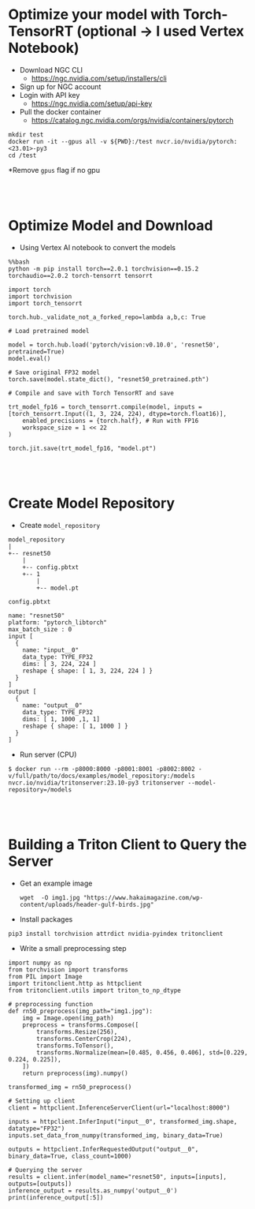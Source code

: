 # Optimize your model with Torch-TensorRT (optional → I used Vertex Notebook)

- Download NGC CLI
    - https://ngc.nvidia.com/setup/installers/cli
- Sign up for NGC account
- Login with API key
    - https://ngc.nvidia.com/setup/api-key
- Pull the docker container
    - https://catalog.ngc.nvidia.com/orgs/nvidia/containers/pytorch

```
mkdir test
docker run -it --gpus all -v ${PWD}:/test nvcr.io/nvidia/pytorch:<23.01>-py3
cd /test
```

*Remove `gpus` flag if no gpu

<br/><br/>
# Optimize Model and Download

- Using Vertex AI notebook to convert the models

```
%%bash
python -m pip install torch==2.0.1 torchvision==0.15.2 torchaudio==2.0.2 torch-tensorrt tensorrt
```

```
import torch
import torchvision
import torch_tensorrt

torch.hub._validate_not_a_forked_repo=lambda a,b,c: True
```

```
# Load pretrained model

model = torch.hub.load('pytorch/vision:v0.10.0', 'resnet50', pretrained=True)
model.eval()
```

```
# Save original FP32 model
torch.save(model.state_dict(), "resnet50_pretrained.pth")
```

```
# Compile and save with Torch TensorRT and save

trt_model_fp16 = torch_tensorrt.compile(model, inputs = [torch_tensorrt.Input((1, 3, 224, 224), dtype=torch.float16)],
    enabled_precisions = {torch.half}, # Run with FP16
    workspace_size = 1 << 22
)

torch.jit.save(trt_model_fp16, "model.pt")
```
<br/><br/>

# Create Model Repository


- Create `model_repository`

```
model_repository
|
+-- resnet50
    |
    +-- config.pbtxt
    +-- 1
        |
        +-- model.pt
```

`config.pbtxt`

```
name: "resnet50"
platform: "pytorch_libtorch"
max_batch_size : 0
input [
  {
    name: "input__0"
    data_type: TYPE_FP32
    dims: [ 3, 224, 224 ]
    reshape { shape: [ 1, 3, 224, 224 ] }
  }
]
output [
  {
    name: "output__0"
    data_type: TYPE_FP32
    dims: [ 1, 1000 ,1, 1]
    reshape { shape: [ 1, 1000 ] }
  }
]
```

- Run server (CPU)

```
$ docker run --rm -p8000:8000 -p8001:8001 -p8002:8002 -v/full/path/to/docs/examples/model_repository:/models nvcr.io/nvidia/tritonserver:23.10-py3 tritonserver --model-repository=/models
```
<br/><br/>
# Building a Triton Client to Query the Server

- Get an example image
    
    ```
    wget  -O img1.jpg "https://www.hakaimagazine.com/wp-content/uploads/header-gulf-birds.jpg"
    ```
    
- Install packages

```
pip3 install torchvision attrdict nvidia-pyindex tritonclient
```

- Write a small preprocessing step

```
import numpy as np
from torchvision import transforms
from PIL import Image
import tritonclient.http as httpclient
from tritonclient.utils import triton_to_np_dtype

# preprocessing function
def rn50_preprocess(img_path="img1.jpg"):
    img = Image.open(img_path)
    preprocess = transforms.Compose([
        transforms.Resize(256),
        transforms.CenterCrop(224),
        transforms.ToTensor(),
        transforms.Normalize(mean=[0.485, 0.456, 0.406], std=[0.229, 0.224, 0.225]),
    ])
    return preprocess(img).numpy()

transformed_img = rn50_preprocess()
```

```
# Setting up client
client = httpclient.InferenceServerClient(url="localhost:8000")
```

```
inputs = httpclient.InferInput("input__0", transformed_img.shape, datatype="FP32")
inputs.set_data_from_numpy(transformed_img, binary_data=True)

outputs = httpclient.InferRequestedOutput("output__0", binary_data=True, class_count=1000)
```

```
# Querying the server
results = client.infer(model_name="resnet50", inputs=[inputs], outputs=[outputs])
inference_output = results.as_numpy('output__0')
print(inference_output[:5])
```